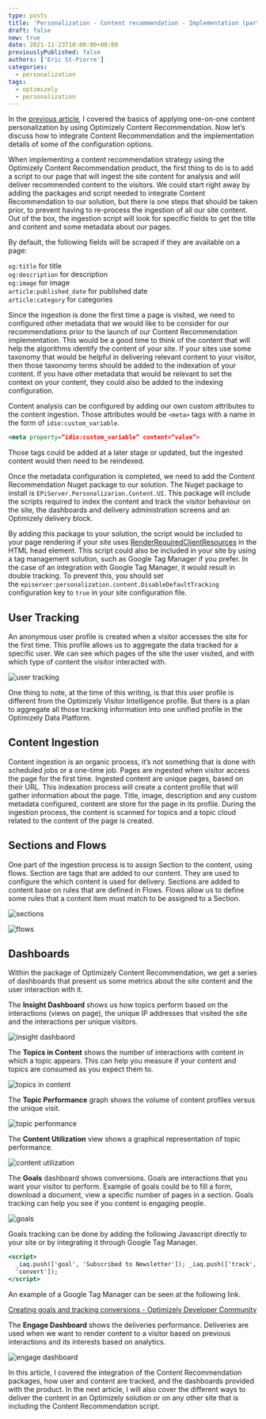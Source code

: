 ```yaml
---
type: posts
title: 'Personalization - Content recommendation - Implementation (part 1)'
draft: false
new: true
date: 2021-11-23T10:00:00+00:00
previouslyPublished: false
authors: ['Eric St-Pierre']
categories:
  - personalization
tags:
  - optimizely
  - personalization
---
```


In the [previous article](https://eric.st-pierre.xyz/posts/personalization-content-recommendation/), I covered the basics of applying one-on-one content personalization by using Optimizely Content Recommendation. Now let’s discuss how to integrate Content Recommendation and the implementation details of some of the configuration options.

When implementing a content recommendation strategy using the Optimizely Content Recommendation product, the first thing to do is to add a script to our page that will ingest the site content for analysis and will deliver recommended content to the visitors. We could start right away by adding the packages and script needed to integrate Content Recommendation to our solution, but there is one steps that should be taken prior, to prevent having to re-process the ingestion of all our site content. Out of the box, the ingestion script will look for specific fields to get the title and content and some metadata about our pages.

By default, the following fields will be scraped if they are available on a page:

`og:title` for title  
`og:description` for description  
`og:image` for image  
`article:published_date` for published date  
`article:category` for categories

Since the ingestion is done the first time a page is visited, we need to configured other metadata that we would like to be consider for our recommendations prior to the launch of our Content Recommendation implementation. This would be a good time to think of the content that will help the algorithms identify the content of your site. If your sites use some taxonomy that would be helpful in delivering relevant content to your visitor, then those taxonomy terms should be added to the indexation of your content. If you have other metadata that would be relevant to set the context on your content, they could also be added to the indexing configuration.

Content analysis can be configured by adding our own custom attributes to the content ingestion. Those attributes would be `<meta>` tags with a name in the form of `idio:custom_variable`.

```xml
<meta property=“idio:custom_variable” content=“value”>
```

Those tags could be added at a later stage or updated, but the ingested content would then need to be reindexed.

Once the metadata configuration is completed, we need to add the Content Recommendation Nuget package to our solution. The Nuget package to install is `EPiServer.Personalizarion.Content.UI`. This package will include the scripts required to index the content and track the visitor behaviour on the site, the dashboards and delivery administration screens and an Optimizely delivery block.

By adding this package to your solution, the script would be included to your page rendering if your site uses [RenderRequiredClientResources](https://world.optimizely.com/documentation/developer-guides/CMS/client-resources/#RenderingClientResources) in the HTML head element. This script could also be included in your site by using a tag management solution, such as Google Tag Manager if you prefer. In the case of an integration with Google Tag Manager, it would result in double tracking. To prevent this, you should set the `episerver:personalization.content.DisableDefaultTracking` configuration key to `true` in your site configuration file.

## User Tracking

An anonymous user profile is created when a visitor accesses the site for the first time. This profile allows us to aggregate the data tracked for a specific user. We can see which pages of the site the user visited, and with which type of content the visitor interacted with.

![user tracking](images/user-tracking.png)

One thing to note, at the time of this writing, is that this user profile is different from the Optimizely Visitor Intelligence profile. But there is a plan to aggregate all those tracking information into one unified profile in the Optimizely Data Platform.

## Content Ingestion

Content ingestion is an organic process, it’s not something that is done with scheduled jobs or a one-time job. Pages are ingested when visitor access the page for the first time. Ingested content are unique pages, based on their URL. This indexation process will create a content profile that will gather information about the page. Title, image, description and any custom metadata configured, content are store for the page in its profile. During the ingestion process, the content is scanned for topics and a topic cloud related to the content of the page is created.

## Sections and Flows

One part of the ingestion process is to assign Section to the content, using flows. Section are tags that are added to our content. They are used to configure the which content is used for delivery. Sections are added to content base on rules that are defined in Flows. Flows allow us to define some rules that a content item must match to be assigned to a Section.

![sections](images/sections.png)

![flows](images/flows.png)

## Dashboards

Within the package of Optimizely Content Recommendation, we get a series of dashboards that present us some metrics about the site content and the user interaction with it.

The **Insight Dashboard** shows us how topics perform based on the interactions (views on page), the unique IP addresses that visited the site and the interactions per unique visitors.

![insight dashbaord](images/insight-dashboard.png)

The **Topics in Content** shows the number of interactions with content in which a topic appears. This can help you measure if your content and topics are consumed as you expect them to.

![topics in content](images/topics-in-content.png)

The **Topic Performance** graph shows the volume of content profiles versus the unique visit.

![topic performance](images/topic-performance.png)

The **Content Utilization** view shows a graphical representation of topic performance.

![content utilization](images/content-utilization.png)

The **Goals** dashboard shows conversions. Goals are interactions that you want your visitor to perform. Example of goals could be to fill a form, download a document, view a specific number of pages in a section. Goals tracking can help you see if you content is engaging people.

![goals](images/goals.png)

Goals tracking can be done by adding the following Javascript directly to your site or by integrating it through Google Tag Manager.

```jsx
<script>
  _iaq.push(['goal', 'Subscribed to Newsletter']); _iaq.push(['track',
  'convert']);
</script>
```

An example of a Google Tag Manager can be seen at the following link.

[Creating goals and tracking conversions - Optimizely Developer Community](https://world.optimizely.com/documentation/developer-guides/personalization/content-recommendations/creating-goals-and-tracking-conversions/)

The **Engage Dashboard** shows the deliveries performance. Deliveries are used when we want to render content to a visitor based on previous interactions and its interests based on analytics.

![engage dashboard](images/engage-dashboard.png)

In this article, I covered the integration of the Content Recommendation packages, how user and content are tracked, and the dashboards provided with the product. In the next article, I will also cover the different ways to deliver the content in an Optimizely solution or on any other site that is including the Content Recommendation script.
